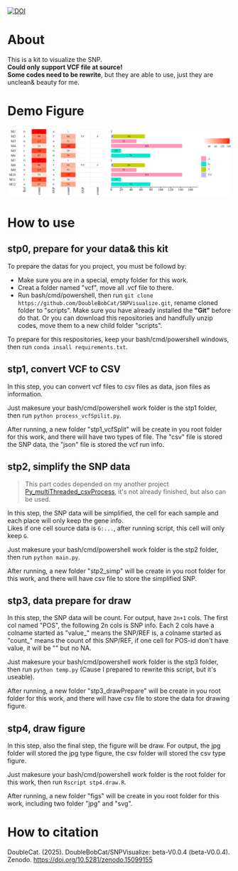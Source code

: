 [![DOI](https://zenodo.org/badge/956263831.svg)](https://doi.org/10.5281/zenodo.15099154)

# About
This is a kit to visualize the SNP.  
**Could only support VCF file at source!**  
**Some codes need to be rewrite**, but they are able to use, just they are unclean& beauty for me.

# Demo Figure
![demo](doc/img/demo.jpg)

# How to use
## stp0, prepare for your data& this kit
To prepare the datas for you project, you must be followd by:
+ Make sure you are in a special, empty folder for this work.
+ Creat a folder named "vcf", move all .vcf file to there.
+ Run bash/cmd/powershell, then run ```git clone https://github.com/DoubleBobCat/SNPVisualize.git```, rename cloned folder to "scripts". Make sure you have already installed the **"Git"** before do that. Or you can download this repositories and handfully unzip codes, move them to a new child folder "scripts".

To prepare for this respositories, keep your bash/cmd/powershell windows, then run ```conda insall requirements.txt```.

## stp1, convert VCF to CSV
In this step, you can convert vcf files to csv files as data, json files as information.

Just makesure your bash/cmd/powershell work folder is the stp1 folder, then run ```python process_vcfSpilit.py```.

After running, a new folder "stp1_vcfSplit" will be create in you root folder for this work, and there will have two types of file. The "csv" file is stored the SNP data, the "json" file is stored the vcf run info.

## stp2, simplify the SNP data
>This part codes depended on my another project [Py_multiThreaded_csvProcess](https://github.com/DoubleBobCat/Py_multiThreaded_csvProcess), it's not already finished, but also can be used.

In this step, the SNP data will be simplified, the cell for each sample and each place will only keep the gene info.  
Likes if one cell source data is ```G:...```, after running script, this cell will only keep ```G```.

Just makesure your bash/cmd/powershell work folder is the stp2 folder, then run ```python main.py```.

After running, a new folder "stp2_simp" will be create in you root folder for this work, and there will have csv file to store the simplified SNP.

## stp3, data prepare for draw
In this step, the SNP data will be count. For output, have ```2n+1``` cols. The first col named "POS", the following 2n cols is SNP info. Each 2 cols have a colname started as "value_" means the SNP/REF is, a colname started as "count_" means the count of this SNP/REF, if one cell for POS-id don't have value, it will be "" but no NA.

Just makesure your bash/cmd/powershell work folder is the stp3 folder, then run ```python temp.py``` (Cause I prepared to rewrite this script, but it's useable).

After running, a new folder "stp3_drawPrepare" will be create in you root folder for this work, and there will have csv file to store the data for drawing figure.

## stp4, draw figure
In this step, also the final step, the figure will be draw. For output, the jpg folder will stored the jpg type figure, the csv folder will stored the csv type figure.

Just makesure your bash/cmd/powershell work folder is the root folder for this work, then run ```Rscript stp4.draw.R```.

After running, a new folder "figs" will be create in you root folder for this work, including two folder "jpg" and "svg".

# How to citation
DoubleCat. (2025). DoubleBobCat/SNPVisualize: beta-V0.0.4 (beta-V0.0.4). Zenodo. https://doi.org/10.5281/zenodo.15099155